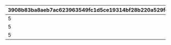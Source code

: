 |3908b83ba8aeb7ac623963549fc1d5ce19314bf28b220a529fccc0bf2eaea565|c2daec739eba58fc5ece9d05335c381fb613472d01d953ccf6c4278a31ada26e|c2d720d4f771f7b3a6bef5f5e79246af3296f9ff93eb44a398e35ffe4c4c9203|77d30b25d8591f6e245625128b292cbb783852c002c6796b8735599530168c13|7fc54048743af37a71450ad90d2972ed422a83c861e194ac28552f87ede7e4a1|7c38c5c8c551fa93ac3bc313e88e6f69c42601ed3eeb4b366a06af06ed9a556f|c77a090940da7c9f90a83264437179ff407d8eaac43e153d0a2fe3bc1972b431|0ee74a8270384607ca0dbe5f11f6c106f536e34a2b11b7ca11f7ca08ad24c870|4e7b71bec594579f81036897c56d4bff0a0c6ae0211c2cd7f5b436e00004b705|8b2fef2d61f07f7d375775803e0ed799c06a5ffc6ff0efd158d4a3f3d3066e5f|f9633c2bf4bb39f5dee5d09e8096cef665ca6cccf2a6776a577d8a6ffe88beec|6d15662b7870976d832077657efc93c7a02712d7b2a1e1f02dda3a4fc2e3376c|a6b86349a481d3bd1a0f64879f0b2f0b82198b33ca4037012cea639238f8e456|23340ebbe53a6177dc967ccf95f56658414fc5deb75ab0be3fcf4aef2733f3f2|
| --- | --- | --- | --- | --- | --- | --- | --- | --- | --- | --- | --- | --- | --- |
|5|0|1|1.1|101|37|70|1|1|501010081|31008005|0|0|1|
|5|5|2|1|102|0|0|2|1|501010082|31008005|600|0|0|
|5|0|3|1.1|103|0|0|1|1|501010083|31008005|0|0|0|